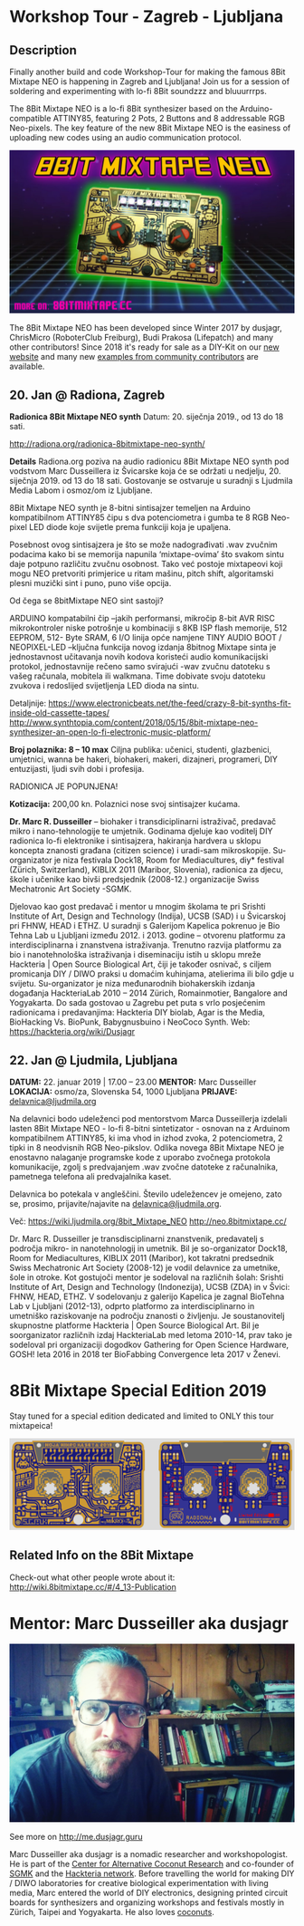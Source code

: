 # Workshop Tour - Zagreb - Ljubljana

## Description 

Finally another build and code Workshop-Tour for making the famous 8Bit Mixtape NEO is happening in Zagreb and Ljubljana! Join us for a session of soldering and experimenting with lo-fi 8Bit soundzzz and bluuurrrps.

The 8Bit Mixtape NEO is a lo-fi 8Bit synthesizer based on the Arduino-compatible ATTINY85, featuring 2 Pots, 2 Buttons and 8 addressable RGB Neo-pixels. The key feature of the new 8Bit Mixtape NEO is the easiness of uploading new codes using an audio communication protocol.

![](/images/8Bit-Mixtape_v30_80ies.jpg)

The 8Bit Mixtape NEO has been developed since Winter 2017 by dusjagr, ChrisMicro (RoboterClub Freiburg), Budi Prakosa (Lifepatch) and many other contributors! Since 2018 it's ready for sale as a DIY-Kit on our [new website](http://neo.8bitmixtape.cc/) and many new [examples from community contributors](http://neo.8bitmixtape.cc/mixtape) are available.

## 20. Jan @ Radiona, Zagreb
**Radionica 8Bit Mixtape NEO synth**
Datum: 20. siječnja 2019., od 13 do 18 sati.

http://radiona.org/radionica-8bitmixtape-neo-synth/

**Details**
Radiona.org poziva na audio radionicu 8Bit Mixtape NEO synth pod vodstvom Marc Dusseillera iz Švicarske koja će se održati u nedjelju, 20. siječnja 2019. od 13 do 18 sati. Gostovanje se ostvaruje u suradnji s Ljudmila Media Labom i osmoz/om iz Ljubljane.

8Bit Mixtape NEO synth je 8-bitni sintisajzer temeljen na Arduino kompatibilnom ATTINY85 čipu s dva potenciometra i gumba te 8 RGB Neo-pixel LED diode koje svijetle prema funkciji koja je upaljena.

Posebnost ovog sintisajzera je što se može nadograđivati .wav zvučnim podacima kako bi se memorija napunila ‘mixtape-ovima’ što svakom sintu daje potpuno različitu zvučnu osobnost. Tako već postoje mixtapeovi koji mogu NEO pretvoriti primjerice u ritam mašinu, pitch shift, algoritamski plesni muzički sint i puno, puno više opcija.

Od čega se 8bitMixtape NEO sint sastoji?

ARDUINO kompatabilni čip –jakih performansi, mikročip 8-bit AVR RISC mikrokontroler niske potrošnje u kombinaciji s 8KB ISP flash memorije, 512 EEPROM, 512- Byte SRAM, 6 I/O linija opće namjene
TINY AUDIO BOOT / NEOPIXEL-LED –ključna funkcija novog izdanja 8bitnog Mixtape sinta je jednostavnost učitavanja novih kodova koristeći audio komunikacijski protokol, jednostavnije rečeno samo svirajući -wav zvučnu datoteku s vašeg računala, mobitela ili walkmana. Time dobivate svoju datoteku zvukova i redoslijed svijetljenja LED dioda na sintu.

Detaljnije: https://www.electronicbeats.net/the-feed/crazy-8-bit-synths-fit-inside-old-cassette-tapes/
http://www.synthtopia.com/content/2018/05/15/8bit-mixtape-neo-synthesizer-an-open-lo-fi-electronic-music-platform/

**Broj polaznika: 8 – 10 max**
Ciljna publika: učenici, studenti, glazbenici, umjetnici, wanna be hakeri, biohakeri, makeri, dizajneri, programeri, DIY entuzijasti, ljudi svih dobi i profesija.

RADIONICA JE POPUNJENA!

**Kotizacija:** 
200,00 kn. Polaznici nose svoj sintisajzer kućama.

**Dr. Marc R. Dusseiller** – biohaker i transdiciplinarni istraživač, predavač mikro i nano-tehnologije te umjetnik. Godinama djeluje kao voditelj DIY radionica lo-fi elektronike i sintisajzera, hakiranja hardvera u sklopu koncepta znanosti građana (citizen science) i uradi-sam mikroskopije. Su-organizator je niza festivala Dock18, Room for Mediacultures, diy* festival (Zürich, Switzerland), KIBLIX 2011 (Maribor, Slovenia), radionica za djecu, škole i učenike kao bivši predsjednik (2008-12.) organizacije Swiss Mechatronic Art Society -SGMK.

Djelovao kao gost predavač i mentor u mnogim školama te pri Srishti Institute of Art, Design and Technology (Indija), UCSB (SAD) i u Švicarskoj pri FHNW, HEAD i ETHZ. U suradnji s Galerijom Kapelica pokrenuo je Bio Tehna Lab u Ljubljani između 2012. i 2013. godine – otvorenu platformu za interdisciplinarna i znanstvena istraživanja. Trenutno razvija platformu za bio i nanotehnološka istraživanja i diseminaciju istih u sklopu mreže Hackteria | Open Source Biological Art, čiji je također osnivač, s ciljem promicanja DIY / DIWO praksi u domaćim kuhinjama, atelierima ili bilo gdje u svijetu. Su-organizator je niza međunarodnih biohakerskih izdanja događanja HackteriaLab 2010 – 2014 Zürich, Romainmotier, Bangalore and Yogyakarta. Do sada gostovao u Zagrebu pet puta s vrlo posjećenim radionicama i predavanjima: Hackteria DIY biolab, Agar is the Media, BioHacking Vs. BioPunk, Babygnusbuino i NeoCoco Synth.
Web: https://hackteria.org/wiki/Dusjagr


## 22. Jan @ Ljudmila, Ljubljana
**DATUM:** 22. januar 2019 | 17.00 – 23.00 
**MENTOR:** Marc Dusseiller
**LOKACIJA:** osmo/za, Slovenska 54, 1000 Ljubljana 
**PRIJAVE:** delavnica@ljudmila.org

Na delavnici bodo udeleženci pod mentorstvom Marca Dusseillerja izdelali lasten 8Bit Mixtape NEO - lo-fi 8-bitni sintetizator - osnovan na z Arduinom kompatibilnem ATTINY85, ki ima vhod in izhod zvoka, 2 potenciometra, 2 tipki in 8 neodvisnih RGB Neo-pikslov. Odlika novega 8Bit Mixtape NEO je enostavno nalaganje programske kode z uporabo zvočnega protokola komunikacije, zgolj s predvajanjem .wav zvočne datoteke z računalnika, pametnega telefona ali predvajalnika kaset. 

Delavnica bo potekala v angleščini. Število udeležencev je omejeno, zato se, prosimo, prijavite/najavite na delavnica@ljudmila.org. 

Več: 
https://wiki.ljudmila.org/8bit_Mixtape_NEO
http://neo.8bitmixtape.cc/

Dr. Marc R. Dusseiller je transdisciplinarni znanstvenik, predavatelj s področja mikro- in nanotehnologij in umetnik. Bil je so-organizator Dock18, Room for Mediacultures, KIBLIX 2011 (Maribor), kot takratni predsednik Swiss Mechatronic Art Society (2008-12) je vodil delavnice za umetnike, šole in otroke. Kot gostujoči mentor je sodeloval na različnih šolah: Srishti Institute of Art, Design and Technology (Indonezija), UCSB (ZDA) in v Švici: FHNW, HEAD, ETHZ. V sodelovanju z galerijo Kapelica je zagnal BioTehna Lab v Ljubljani (2012-13), odprto platformo za interdisciplinarno in umetniško raziskovanje na področju znanosti o življenju. Je soustanovitelj skupnostne platforme Hackteria | Open Source Biological Art. Bil je soorganizator različnih izdaj HackteriaLab med letoma 2010-14, prav tako je sodeloval pri organizaciji dogodkov Gathering for Open Science Hardware, GOSH! leta 2016 in 2018 ter BioFabbing Convergence leta 2017 v Ženevi. 


# 8Bit Mixtape Special Edition 2019

Stay tuned for a special edition dedicated and limited to ONLY this tour mixtapeica!

![](/images/gerbView_v04.png)

## Related Info on the 8Bit Mixtape

Check-out what other people wrote about it:
http://wiki.8bitmixtape.cc/#/4_13-Publication

# Mentor: Marc Dusseiller aka dusjagr

![dusjagr portrait Kampfbrille](images/ZagrebWorkshop/dusjagr_Kampfbrille.jpg)

See more on http://me.dusjagr.guru

Marc Dusseiller aka dusjagr is a nomadic researcher and workshopologist. He is part of the [Center for Alternative Coconut Research](http://www.randelab.ch/) and co-founder of [SGMK](http://mechatronicart.ch) and the [Hackteria network](http://hackteria.org). Before travelling the world for making DIY / DIWO laboratories for creative biological experimentation with living media, Marc entered the world of DIY electronics, designing printed circuit boards for synthesizers and organizing workshops and festivals mostly in Zürich, Taipei and Yogyakarta. He also loves [coconuts](http://neo.8bitmixtape.cc/).

